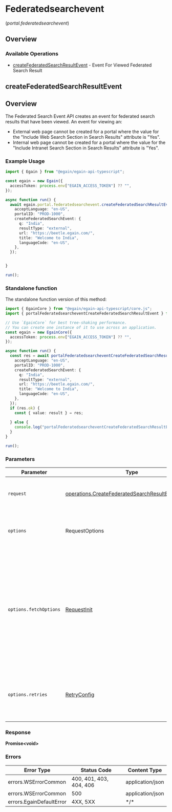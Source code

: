 # Federatedsearchevent
(*portal.federatedsearchevent*)

## Overview

### Available Operations

* [createFederatedSearchResultEvent](#createfederatedsearchresultevent) - Event For Viewed Federated Search Result

## createFederatedSearchResultEvent

## Overview
   The Federated Search Event API creates an event for federated search results that have been viewed.
  An event for viewing an: 
  * External web page cannot be created for a portal where the value for the "Include Web Search Section in Search Results" attribute is "Yes".
  * Internal web page cannot be created for a portal where the value for the "Include Intranet Search Section in Search Results" attribute is "Yes".


### Example Usage

<!-- UsageSnippet language="typescript" operationID="createFederatedSearchResultEvent" method="post" path="/portals/{portalID}/search/federated/event" -->
```typescript
import { Egain } from "@egain/egain-api-typescript";

const egain = new Egain({
  accessToken: process.env["EGAIN_ACCESS_TOKEN"] ?? "",
});

async function run() {
  await egain.portal.federatedsearchevent.createFederatedSearchResultEvent({
    acceptLanguage: "en-US",
    portalID: "PROD-1000",
    createFederatedSearchEvent: {
      q: "India",
      resultType: "external",
      url: "https://beetle.egain.com/",
      title: "Welcome to India",
      languageCode: "en-US",
    },
  });


}

run();
```

### Standalone function

The standalone function version of this method:

```typescript
import { EgainCore } from "@egain/egain-api-typescript/core.js";
import { portalFederatedsearcheventCreateFederatedSearchResultEvent } from "@egain/egain-api-typescript/funcs/portalFederatedsearcheventCreateFederatedSearchResultEvent.js";

// Use `EgainCore` for best tree-shaking performance.
// You can create one instance of it to use across an application.
const egain = new EgainCore({
  accessToken: process.env["EGAIN_ACCESS_TOKEN"] ?? "",
});

async function run() {
  const res = await portalFederatedsearcheventCreateFederatedSearchResultEvent(egain, {
    acceptLanguage: "en-US",
    portalID: "PROD-1000",
    createFederatedSearchEvent: {
      q: "India",
      resultType: "external",
      url: "https://beetle.egain.com/",
      title: "Welcome to India",
      languageCode: "en-US",
    },
  });
  if (res.ok) {
    const { value: result } = res;
    
  } else {
    console.log("portalFederatedsearcheventCreateFederatedSearchResultEvent failed:", res.error);
  }
}

run();
```

### Parameters

| Parameter                                                                                                                                                                      | Type                                                                                                                                                                           | Required                                                                                                                                                                       | Description                                                                                                                                                                    |
| ------------------------------------------------------------------------------------------------------------------------------------------------------------------------------ | ------------------------------------------------------------------------------------------------------------------------------------------------------------------------------ | ------------------------------------------------------------------------------------------------------------------------------------------------------------------------------ | ------------------------------------------------------------------------------------------------------------------------------------------------------------------------------ |
| `request`                                                                                                                                                                      | [operations.CreateFederatedSearchResultEventRequest](../../models/operations/createfederatedsearchresulteventrequest.md)                                                       | :heavy_check_mark:                                                                                                                                                             | The request object to use for the request.                                                                                                                                     |
| `options`                                                                                                                                                                      | RequestOptions                                                                                                                                                                 | :heavy_minus_sign:                                                                                                                                                             | Used to set various options for making HTTP requests.                                                                                                                          |
| `options.fetchOptions`                                                                                                                                                         | [RequestInit](https://developer.mozilla.org/en-US/docs/Web/API/Request/Request#options)                                                                                        | :heavy_minus_sign:                                                                                                                                                             | Options that are passed to the underlying HTTP request. This can be used to inject extra headers for examples. All `Request` options, except `method` and `body`, are allowed. |
| `options.retries`                                                                                                                                                              | [RetryConfig](../../lib/utils/retryconfig.md)                                                                                                                                  | :heavy_minus_sign:                                                                                                                                                             | Enables retrying HTTP requests under certain failure conditions.                                                                                                               |

### Response

**Promise\<void\>**

### Errors

| Error Type               | Status Code              | Content Type             |
| ------------------------ | ------------------------ | ------------------------ |
| errors.WSErrorCommon     | 400, 401, 403, 404, 406  | application/json         |
| errors.WSErrorCommon     | 500                      | application/json         |
| errors.EgainDefaultError | 4XX, 5XX                 | \*/\*                    |